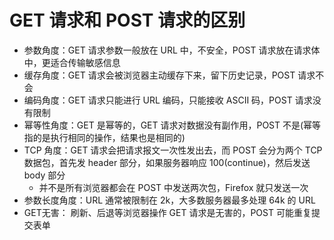 # GET 请求和 POST 请求的区别  

- 参数角度：GET 请求参数一般放在 URL 中，不安全，POST 请求放在请求体中，更适合传输敏感信息  
- 缓存角度：GET 请求会被浏览器主动缓存下来，留下历史记录，POST 请求不会  
- 编码角度：GET 请求只能进行 URL 编码，只能接收 ASCII 码，POST 请求没有限制  
- 幂等性角度：GET 是幂等的，GET 请求对数据没有副作用，POST 不是(幂等指的是执行相同的操作，结果也是相同的)  
- TCP 角度：GET 请求会把请求报文一次性发出去，而 POST 会分为两个 TCP 数据包，首先发 header 部分，如果服务器响应 100(continue)，然后发送 body 部分
  - 并不是所有浏览器都会在 POST 中发送两次包，Firefox 就只发送一次  
- 参数长度角度：URL 通常被限制在 2k，大多数服务器最多处理 64k 的 URL  
- GET无害： 刷新、后退等浏览器操作 GET 请求是无害的，POST 可能重复提交表单  